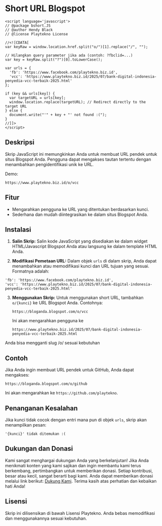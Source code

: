 
# Short URL Blogspot

```
<script language='javascript'>
// @package bshort.JS
// @author Hendy Black
// @license Playtekno License

//<![CDATA[
var keyRaw = window.location.href.split("o/")[1].replace("/", "");

// Hilangkan query parameter jika ada (contoh: ?fbclid=...)
var key = keyRaw.split("?")[0].toLowerCase();

var urls = {
  'fb': 'https://www.facebook.com/playtekno.biz.id',
  'vcc': 'https://www.playtekno.biz.id/2025/07/bank-digital-indonesia-penyedia-vcc-terbaik-2025.html'
};

if (key && urls[key]) {
  var targetURL = urls[key];
  window.location.replace(targetURL); // Redirect directly to the target URL
} else {
  document.write("'" + key + "' not found :(");
}
//]]>
</script>
```
## Deskripsi

Skrip JavaScript ini memungkinkan Anda untuk membuat URL pendek untuk situs Blogspot Anda. Pengguna dapat mengakses tautan tertentu dengan menambahkan pengidentifikasi unik ke URL.

Demo:
 ```
https://www.playtekno.biz.id/o/vcc
 ```

## Fitur

- Mengarahkan pengguna ke URL yang ditentukan berdasarkan kunci.
- Sederhana dan mudah diintegrasikan ke dalam situs Blogspot Anda.

## Instalasi

1. **Salin Skrip:**
   Salin kode JavaScript yang disediakan ke dalam widget HTML/Javascript Blogspot Anda atau langsung ke dalam template HTML Anda.

2. **Modifikasi Pemetaan URL:**
   Dalam objek `urls` di dalam skrip, Anda dapat menambahkan atau memodifikasi kunci dan URL tujuan yang sesuai. Formatnya adalah:
  ```
'fb': 'https://www.facebook.com/playtekno.biz.id',
  'vcc': 'https://www.playtekno.biz.id/2025/07/bank-digital-indonesia-penyedia-vcc-terbaik-2025.html'
  ```

3. **Menggunakan Skrip:**
   Untuk menggunakan short URL, tambahkan `o/{kunci}` ke URL Blogspot Anda. Contohnya:
   ```
   https://bloganda.blogspot.com/o/vcc
   ```
   Ini akan mengarahkan pengguna ke
    ```
   https://www.playtekno.biz.id/2025/07/bank-digital-indonesia-penyedia-vcc-terbaik-2025.html
    ```
Anda bisa mengganti slug /o/ sesuai kebutuhan
## Contoh

Jika Anda ingin membuat URL pendek untuk GitHub, Anda dapat mengakses:
```
https://bloganda.blogspot.com/o/github
```
Ini akan mengarahkan ke `https://github.com/playtekno`.

## Penanganan Kesalahan

Jika kunci tidak cocok dengan entri mana pun di objek `urls`, skrip akan menampilkan pesan:
```
'{kunci}' tidak ditemukan :(
```

## Dukungan dan Donasi

Kami sangat menghargai dukungan Anda yang berkelanjutan! Jika Anda menikmati konten yang kami sajikan dan ingin membantu kami terus berkembang, pertimbangkan untuk memberikan donasi. Setiap kontribusi, besar atau kecil, sangat berarti bagi kami. Anda dapat memberikan donasi melalui link berikut: [Dukung Kami](https://lynk.id/hendygital/s/e8n3rm42rj39). Terima kasih atas perhatian dan kebaikan hati Anda!

## Lisensi

Skrip ini dilisensikan di bawah Lisensi Playtekno. Anda bebas memodifikasi dan menggunakannya sesuai kebutuhan.
```

